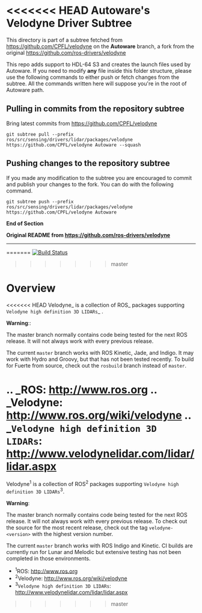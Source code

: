 <<<<<<< HEAD
Autoware's Velodyne Driver Subtree
==================================

This directory is part of a subtree fetched from https://github.com/CPFL/velodyne on the **Autoware** branch, a fork from the original https://github.com/ros-drivers/velodyne

This repo adds support to HDL-64 S3 and creates the launch files used by Autoware.
If you need to modify **any** file inside this folder structure, please use the following commands to either push or fetch changes from the subtree.
All the commands written here will suppose you're in the root of Autoware path.

## Pulling in commits from the repository subtree 

Bring latest commits from https://github.com/CPFL/velodyne

`git subtree pull --prefix ros/src/sensing/drivers/lidar/packages/velodyne https://github.com/CPFL/velodyne Autoware --squash`

## Pushing changes to the repository subtree 

If you made any modification to the subtree you are encouraged to commit and publish your changes to the fork. You can do with the following command.

`git subtree push --prefix ros/src/sensing/drivers/lidar/packages/velodyne https://github.com/CPFL/velodyne Autoware`

**End of Section**

**Original README from https://github.com/ros-drivers/velodyne**

---
=======
[![Build Status](https://travis-ci.org/ros-drivers/velodyne.svg?branch=master)](https://travis-ci.org/ros-drivers/velodyne)
>>>>>>> master

Overview
========

<<<<<<< HEAD
Velodyne_ is a collection of ROS_ packages supporting `Velodyne high
definition 3D LIDARs`_ .

**Warning**::

  The master branch normally contains code being tested for the next
  ROS release.  It will not always work with every previous release.

The current ``master`` branch works with ROS Kinetic, Jade, and
Indigo.  It may work with Hydro and Groovy, but that has not been
tested recently.  To build for Fuerte from source, check out the
``rosbuild`` branch instead of ``master``.

.. _ROS: http://www.ros.org
.. _Velodyne: http://www.ros.org/wiki/velodyne
.. _`Velodyne high definition 3D LIDARs`: http://www.velodynelidar.com/lidar/lidar.aspx
=======
Velodyne<sup>1</sup> is a collection of ROS<sup>2</sup> packages supporting `Velodyne high
definition 3D LIDARs`<sup>3</sup>.

**Warning**:

  The master branch normally contains code being tested for the next
  ROS release.  It will not always work with every previous release.
  To check out the source for the most recent release, check out the
  tag `velodyne-<version>` with the highest version number.

The current ``master`` branch works with ROS Indigo and Kinetic.
CI builds are currently run for Lunar and Melodic but extensive
testing has not been completed in those environments.

- <sup>1</sup>ROS: http://www.ros.org
- <sup>2</sup>Velodyne: http://www.ros.org/wiki/velodyne
- <sup>3</sup>`Velodyne high definition 3D LIDARs`: http://www.velodynelidar.com/lidar/lidar.aspx
>>>>>>> master
